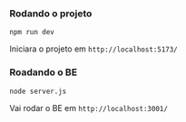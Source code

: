 ### Rodando o projeto 
`npm run dev`

Iniciara o projeto em `http://localhost:5173/`

### Roadando o BE
`node server.js`

Vai rodar o BE em `http://localhost:3001/`
